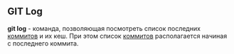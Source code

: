 ## GIT Log
**git log** - команда, позволяющая посмотреть список последних [коммитов](commit.md) и их кеш. При этом список [коммитов](commit.md) располагается начиная с последнего коммита.
